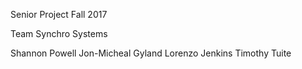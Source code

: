 Senior Project Fall 2017

Team Synchro Systems

Shannon Powell
Jon-Micheal Gyland
Lorenzo Jenkins
Timothy Tuite
